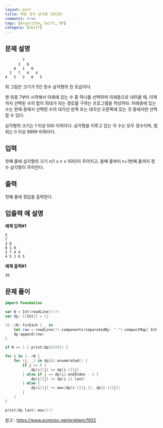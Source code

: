 ```yaml
---
layout: post
title: 백준 정수 삼각형 1932번
comments: true
tags: [Argorithm, Swift, DP]
category: [Swift]
---
```


## 문제 설명
```
        7
      3   8
    8   1   0
  2   7   4   4
4   5   2   6   5
```

위 그림은 크기가 5인 정수 삼각형의 한 모습이다.

맨 위층 7부터 시작해서 아래에 있는 수 중 하나를 선택하여 아래층으로 내려올 때, 이제까지 선택된 수의 합이 최대가 되는 경로를 구하는 프로그램을 작성하라. 아래층에 있는 수는 현재 층에서 선택된 수의 대각선 왼쪽 또는 대각선 오른쪽에 있는 것 중에서만 선택할 수 있다.

삼각형의 크기는 1 이상 500 이하이다. 삼각형을 이루고 있는 각 수는 모두 정수이며, 범위는 0 이상 9999 이하이다.

## 입력

첫째 줄에 삼각형의 크기 n(1 ≤ n ≤ 500)이 주어지고, 둘째 줄부터 n+1번째 줄까지 정수 삼각형이 주어진다.



## 출력

첫째 줄에 정답을 출력한다.


## 입출력 예 설명

**예제 입력#1**

```
5
7
3 8
8 1 0
2 7 4 4
4 5 2 6 5
```

**예제 출력#1**

```
30
```

## 문제 풀이

```swift
import Foundation

var N = Int(readLine()!)!
var dp: [[Int]] = []

(0..<N).forEach { _ in
    let row = readLine()!.components(separatedBy: " ").compactMap{ Int($0)! }
    dp.append(row)
}

if N == 1 { print(dp[0][0]) }

for i in 1..<N {
    for (j, _) in dp[i].enumerated() {
        if j == 0 {
            dp[i][j] += dp[i-1][j]
        } else if j == dp[i].endIndex - 1 {
            dp[i][j] += dp[i-1].last!
        } else {
            dp[i][j] += max(dp[i-1][j-1], dp[i-1][j])
        }
    }
}

print(dp.last!.max()!)

```


참고 : <https://www.acmicpc.net/problem/1932>